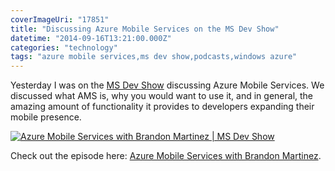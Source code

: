 ```yaml
---
coverImageUri: "17851"
title: "Discussing Azure Mobile Services on the MS Dev Show"
datetime: "2014-09-16T13:21:00.000Z"
categories: "technology"
tags: "azure mobile services,ms dev show,podcasts,windows azure"
---
```


Yesterday I was on the [MS Dev Show](http://www.msdevshow.com/ "MS Dev Show") discussing Azure Mobile Services. We discussed what AMS is, why you would want to use it, and in general, the amazing amount of functionality it provides to developers expanding their mobile presence.

[![Azure Mobile Services with Brandon Martinez | MS Dev Show](http://assets.brandonmartinez.com/brandonmartinez/2014/09/msdevshowsquarelogo.png)](http://msdevshow.com/2014/09/azure-mobile-services-with-brandon-martinez/ "Azure Mobile Services with Brandon Martinez | MS Dev Show")

Check out the episode here: [Azure Mobile Services with Brandon Martinez](http://msdevshow.com/2014/09/azure-mobile-services-with-brandon-martinez/ "Azure Mobile Services with Brandon Martinez").

